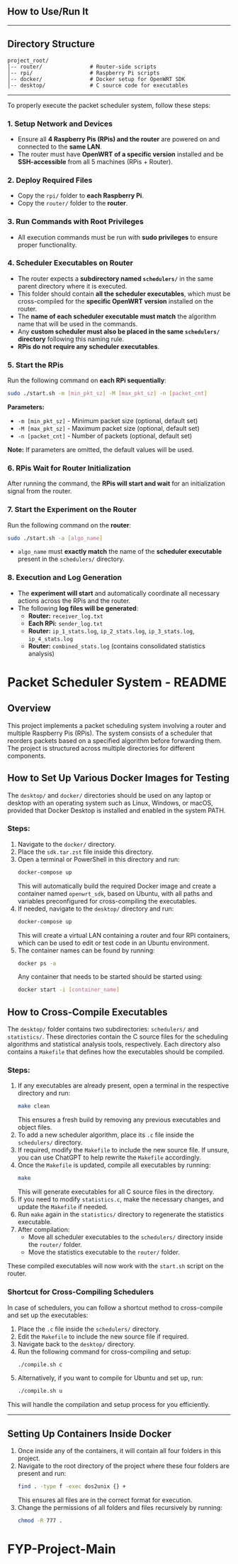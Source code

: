 ## How to Use/Run It

---

## Directory Structure
```
project_root/
│-- router/               # Router-side scripts
│-- rpi/                  # Raspberry Pi scripts
│-- docker/               # Docker setup for OpenWRT SDK
│-- desktop/              # C source code for executables
```

---

To properly execute the packet scheduler system, follow these steps:

### 1. Setup Network and Devices
- Ensure all **4 Raspberry Pis (RPis) and the router** are powered on and connected to the **same LAN**.
- The router must have **OpenWRT of a specific version** installed and be **SSH-accessible** from all 5 machines (RPis + Router).

### 2. Deploy Required Files
- Copy the `rpi/` folder to **each Raspberry Pi**.
- Copy the `router/` folder to the **router**.

### 3. Run Commands with Root Privileges
- All execution commands must be run with **sudo privileges** to ensure proper functionality.

### 4. Scheduler Executables on Router
- The router expects a **subdirectory named `schedulers/`** in the same parent directory where it is executed.
- This folder should contain **all the scheduler executables**, which must be cross-compiled for the **specific OpenWRT version** installed on the router.
- The **name of each scheduler executable must match** the algorithm name that will be used in the commands.
- Any **custom scheduler must also be placed in the same `schedulers/` directory** following this naming rule.
- **RPis do not require any scheduler executables**.

### 5. Start the RPis
Run the following command on **each RPi sequentially**:
```sh
sudo ./start.sh -m [min_pkt_sz] -M [max_pkt_sz] -n [packet_cnt]
```
**Parameters:**
- `-m [min_pkt_sz]` - Minimum packet size (optional, default set)
- `-M [max_pkt_sz]` - Maximum packet size (optional, default set)
- `-n [packet_cnt]` - Number of packets (optional, default set)

**Note:** If parameters are omitted, the default values will be used.

### 6. RPis Wait for Router Initialization
After running the command, the **RPis will start and wait** for an initialization signal from the router.

### 7. Start the Experiment on the Router
Run the following command on the **router**:
```sh
sudo ./start.sh -a [algo_name]
```
- `algo_name` must **exactly match** the name of the **scheduler executable** present in the `schedulers/` directory.

### 8. Execution and Log Generation
- The **experiment will start** and automatically coordinate all necessary actions across the RPis and the router.
- The following **log files will be generated**:
  - **Router:** `receiver_log.txt`
  - **Each RPi:** `sender_log.txt`
  - **Router:** `ip_1_stats.log`, `ip_2_stats.log`, `ip_3_stats.log`, `ip_4_stats.log`
  - **Router:** `combined_stats.log` (contains consolidated statistics analysis)

# Packet Scheduler System - README

## Overview
This project implements a packet scheduling system involving a router and multiple Raspberry Pis (RPis). The system consists of a scheduler that reorders packets based on a specified algorithm before forwarding them. The project is structured across multiple directories for different components.


## How to Set Up Various Docker Images for Testing

The `desktop/` and `docker/` directories should be used on any laptop or desktop with an operating system such as Linux, Windows, or macOS, provided that Docker Desktop is installed and enabled in the system PATH.

### Steps:
1. Navigate to the `docker/` directory.
2. Place the `sdk.tar.zst` file inside this directory.
3. Open a terminal or PowerShell in this directory and run:
   ```sh
   docker-compose up
   ```
   This will automatically build the required Docker image and create a container named `openwrt_sdk`, based on Ubuntu, with all paths and variables preconfigured for cross-compiling the executables.
4. If needed, navigate to the `desktop/` directory and run:
   ```sh
   docker-compose up
   ```
   This will create a virtual LAN containing a router and four RPi containers, which can be used to edit or test code in an Ubuntu environment.
5. The container names can be found by running:
   ```sh
   docker ps -a
   ```
   Any container that needs to be started should be started using:
   ```sh
   docker start -i [container_name]
   ```


## How to Cross-Compile Executables

The `desktop/` folder contains two subdirectories: `schedulers/` and `statistics/`. These directories contain the C source files for the scheduling algorithms and statistical analysis tools, respectively. Each directory also contains a `Makefile` that defines how the executables should be compiled.

### Steps:
1. If any executables are already present, open a terminal in the respective directory and run:
   ```sh
   make clean
   ```
   This ensures a fresh build by removing any previous executables and object files.
2. To add a new scheduler algorithm, place its `.c` file inside the `schedulers/` directory.
3. If required, modify the `Makefile` to include the new source file. If unsure, you can use ChatGPT to help rewrite the `Makefile` accordingly.
4. Once the `Makefile` is updated, compile all executables by running:
   ```sh
   make
   ```
   This will generate executables for all C source files in the directory.
5. If you need to modify `statistics.c`, make the necessary changes, and update the `Makefile` if needed.
6. Run `make` again in the `statistics/` directory to regenerate the statistics executable.
7. After compilation:
   - Move all scheduler executables to the `schedulers/` directory inside the `router/` folder.
   - Move the statistics executable to the `router/` folder.

These compiled executables will now work with the `start.sh` script on the router.

### Shortcut for Cross-Compiling Schedulers

In case of schedulers, you can follow a shortcut method to cross-compile and set up the executables:

1. Place the `.c` file inside the `schedulers/` directory.
2. Edit the `Makefile` to include the new source file if required.
3. Navigate back to the `desktop/` directory.
4. Run the following command for cross-compiling and setup:
   ```sh
   ./compile.sh c
   ```
5. Alternatively, if you want to compile for Ubuntu and set up, run:
   ```sh
   ./compile.sh u
   ```

This will handle the compilation and setup process for you efficiently.


---

## Setting Up Containers Inside Docker

1. Once inside any of the containers, it will contain all four folders in this project.
2. Navigate to the root directory of the project where these four folders are present and run:
   ```sh
   find . -type f -exec dos2unix {} +
   ```
   This ensures all files are in the correct format for execution.
3. Change the permissions of all folders and files recursively by running:
   ```sh
   chmod -R 777 .
   ```

# FYP-Project-Main

